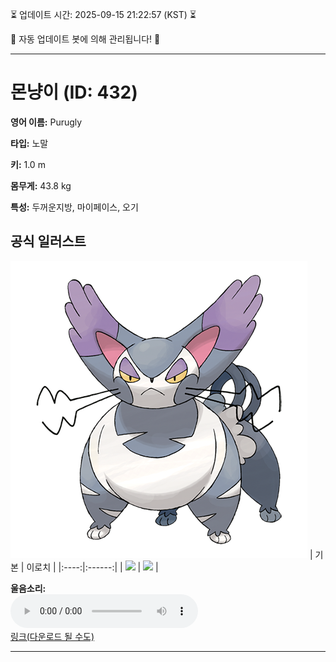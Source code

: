 
⏳ 업데이트 시간: 2025-09-15 21:22:57 (KST) ⏳

🤖 자동 업데이트 봇에 의해 관리됩니다! 🤖

---

# 몬냥이 (ID: 432)
**영어 이름:** Purugly

**타입:** 노말

**키:** 1.0 m

**몸무게:** 43.8 kg

**특성:** 두꺼운지방, 마이페이스, 오기

## 공식 일러스트
![](https://raw.githubusercontent.com/PokeAPI/sprites/master/sprites/pokemon/other/official-artwork/432.png)
| 기본 | 이로치 |
|:----:|:------:|
| <img src="http://play.pokemonshowdown.com/sprites/ani/purugly.gif" width="200"> | <img src="http://play.pokemonshowdown.com/sprites/ani-shiny/purugly.gif" width="200"> |

**울음소리:**<br><audio controls src="https://raw.githubusercontent.com/PokeAPI/cries/main/cries/pokemon/latest/432.ogg"></audio><br> [링크(다운로드 될 수도)](https://raw.githubusercontent.com/PokeAPI/cries/main/cries/pokemon/latest/432.ogg)


---
